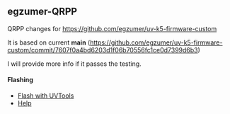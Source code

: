 ## egzumer-QRPP

QRPP changes for https://github.com/egzumer/uv-k5-firmware-custom


It is based on current **main** (https://github.com/egzumer/uv-k5-firmware-custom/commit/7607f0a4bd6203d1f06b70556fc1ce0d7399d6b3)


I will provide more info if it passes the testing. 

#### Flashing

* [Flash with UVTools](https://egzumer.github.io/uvtools/?firmwareURL=https://github.com/theosaveliev/egzumer-QRPP/raw/refs/heads/main/firmware.packed.bin)
* [Help](https://github.com/egzumer/uv-k5-firmware-custom/wiki/Flashing-the-firmware)
